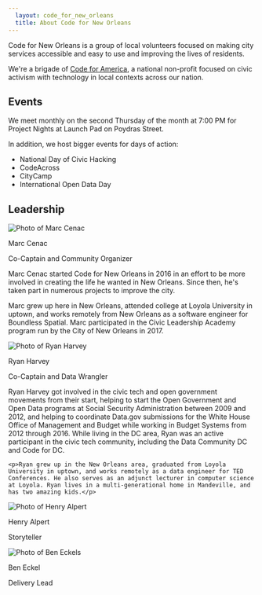 ```yaml
---
  layout: code_for_new_orleans
  title: About Code for New Orleans
---
```

Code for New Orleans is a group of local volunteers focused on making city services accessible and easy to use and improving the lives of residents.

We're a brigade of [Code for America](https://www.codeforamerica.org/), a national non-profit focused on civic activism with technology in local contexts across our nation.

## Events
We meet monthly on the second Thursday of the month at 7:00 PM for Project Nights at Launch Pad on Poydras Street.

In addition, we host bigger events for days of action:

* National Day of Civic Hacking
* CodeAcross
* CityCamp
* International Open Data Day

## Leadership

<div class="person">
  <div class="person-photo">
    <img src="https://baconmockup.com/200/300/" alt="Photo of Marc Cenac" title="Photo of Marc Cenac"/>
  </div>
  <div class="person-details">
    <p class="person-name">Marc Cenac</p>
    <p class="person-title">Co-Captain and Community Organizer</p>
    <p>Marc Cenac started Code for New Orleans in 2016 in an effort to be more involved in creating the life he wanted in New Orleans. Since then, he's taken part in numerous projects to improve the city.</p>
    <p>Marc grew up here in New Orleans, attended college at Loyola University in uptown, and works remotely from New Orleans as a software engineer for Boundless Spatial. Marc participated in the Civic Leadership Academy program run by the City of New Orleans in 2017.</p>
  </div>
</div>
<div class="person">
  <div class="person-photo">
    <img src="https://baconmockup.com/200/300/" alt="Photo of Ryan Harvey" title="Photo of Ryan Harvey"/>
  </div>
  <div class="person-details">
    <p class="person-name">Ryan Harvey</p>
    <p class="person-title">Co-Captain and Data Wrangler</p>
    <p>Ryan Harvey got involved in the civic tech and open government movements from their start, helping to start the Open Government and Open Data programs at Social Security Administration between 2009 and 2012, and helping to coordinate Data.gov submissions for the White House Office of Management and Budget while working in Budget Systems from 2012 through 2016. While living in the DC area, Ryan was an active participant in the civic tech community, including the Data Community DC and Code for DC.</p>

    <p>Ryan grew up in the New Orleans area, graduated from Loyola University in uptown, and works remotely as a data engineer for TED Conferences. He also serves as an adjunct lecturer in computer science at Loyola. Ryan lives in a multi-generational home in Mandeville, and has two amazing kids.</p>
  </div>
</div>
<div class="person">
  <div class="person-photo">
    <img src="https://baconmockup.com/200/300/" alt="Photo  of Henry Alpert" title="Photo of Henry Alpert"/>
  </div>
  <div class="person-details">
    <p class="person-name">Henry Alpert</p>
    <p class="person-title">Storyteller</p>
  </div>
</div>
<div class="person">
  <div class="person-photo">
    <img src="https://baconmockup.com/200/300/" alt="Photo of Ben Eckels" title="Photo of Ben Eckels"/>
  </div>
  <div class="person-details">
    <p class="person-name">Ben Eckel</p>
    <p class="person-title">Delivery Lead</p>
  </div>
</div>
